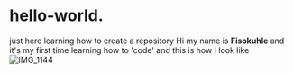 # hello-world.
just here learning how to create a repository
Hi my name is **Fisokuhle** and it's my first time learning how to 'code' and this is how I look like ![IMG_1144](https://user-images.githubusercontent.com/125985732/222409951-ea7b7107-bd0f-464e-a277-835da60ef8fe.jpeg)

